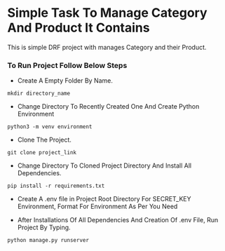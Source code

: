 # Simple Task To Manage Category And Product It Contains

This is simple DRF project with manages Category and their Product.

### To Run Project Follow Below Steps
- Create A Empty Folder By Name.
```shell
mkdir directory_name
```

- Change Directory To Recently Created One And Create Python Environment
```shell
python3 -m venv environment
```
- Clone The Project.
```shell
git clone project_link
```
- Change Directory To Cloned Project Directory And Install All Dependencies.
```shell
pip install -r requirements.txt
```
- Create A .env file in Project Root Directory For SECRET_KEY Environment, Format For Environment As Per You Need

- After Installations Of All Dependencies And Creation Of .env File, Run Project By Typing.
```shell
python manage.py runserver
```